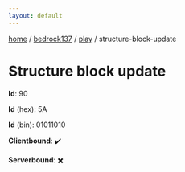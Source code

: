 ```yaml
---
layout: default
---
```


[home](/)  /  [bedrock137](/protocol/bedrock137)  /  [play](/protocol/bedrock137/play)  /  structure-block-update

# Structure block update

**Id**: 90

**Id** (hex): 5A

**Id** (bin): 01011010

**Clientbound**: ✔️

**Serverbound**: ✖️
